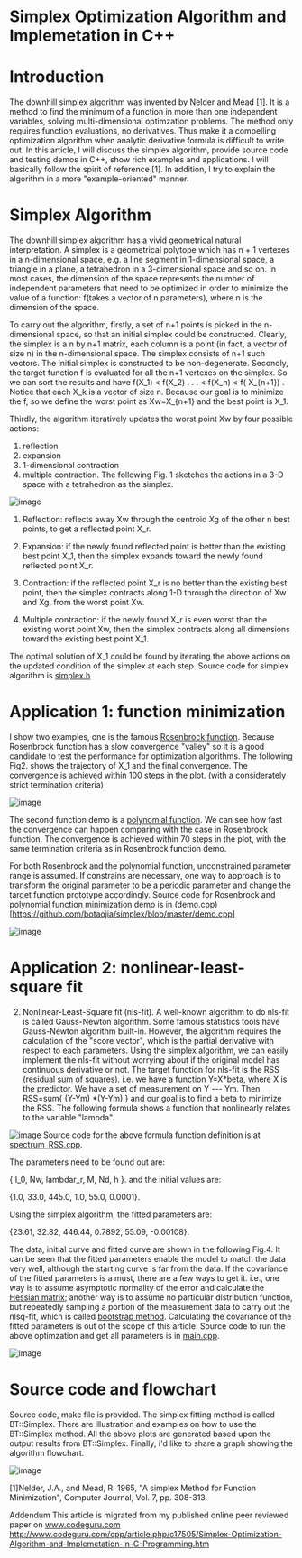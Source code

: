 # Simplex Optimization Algorithm and Implemetation in C++

# Introduction
The downhill simplex algorithm was invented by Nelder and Mead [1]. It is a method to find the minimum of a function in more than one independent variables, solving multi-dimensional optimzation problems. The method only requires function evaluations, no derivatives. Thus make it a compelling optimization algorithm when analytic derivative formula is difficult to write out. In this article, I will discuss the simplex algorithm, provide source code and testing demos in C++, show rich examples and applications. I will basically follow the spirit of reference [1]. In addition, I try to explain the algorithm in a more "example-oriented" manner.

# Simplex Algorithm
The downhill simplex algorithm has a vivid geometrical natural interpretation. A simplex is a geometrical polytope which has n + 1 vertexes in a n-dimensional space, e.g. a line segment in 1-dimensional space, a triangle in a plane, a tetrahedron in a 3-dimensional space and so on. In most cases, the dimension of the space represents the number of independent parameters that need to be optimized in order to minimize the value of a function: f(takes a vector of n parameters), where n is the dimension of the space.

To carry out the algorithm, firstly, a set of n+1 points is picked in the n-dimensional space, so that an initial simplex could be constructed. Clearly, the simplex is a n by n+1 matrix, each column is a point (in fact, a vector of size n) in the n-dimensional space. The simplex consists of n+1 such vectors. The initial simplex is constructed to be non-degenerate.
Secondly, the target function f is evaluated for all the n+1 vertexes on the simplex. So we can sort the results and have f(X_1) < f(X_2) . . . < f(X_n) < f( X_{n+1}) . Notice that each X_k is a vector of size n. Because our goal is to minimize the f, so we define the worst point as Xw=X_{n+1} and the best point is X_1.

Thirdly, the algorithm iteratively updates the worst point Xw by four possible actions: 
1) reflection
2) expansion
3) 1-dimensional contraction
4) multiple contraction.
The following Fig. 1 sketches the actions in a 3-D space with a tetrahedron as the simplex.

![image](https://github.com/botaojia/simplex/blob/master/simplex_fig.png)


1) Reflection: reflects away Xw through the centroid Xg of the other n best points, to get a reflected point X_r.

2) Expansion: if the newly found reflected point is better than the existing best point X_1, then the simplex expands toward the newly found reflected point X_r.

3) Contraction: if the reflected point X_r is no better than the existing best point, then the simplex contracts along 1-D through the direction of Xw and Xg, from the worst point Xw.

4) Multiple contraction: if the newly found X_r is even worst than the existing worst point Xw, then the simplex contracts along all dimensions toward the existing best point X_1.

The optimal solution of X_1 could be found by iterating the above actions on the updated condition of the simplex at each step. Source code for simplex algorithm is [simplex.h](https://github.com/botaojia/simplex/blob/master/simplex.h)

# Application 1: function minimization
I show two examples, one is the famous [Rosenbrock function](https://en.wikipedia.org/wiki/Rosenbrock_function). Because Rosenbrock function has a slow convergence "valley" so it is a good candidate to test the performance for optimization algorithms. The following Fig2. shows the trajectory of X_1 and the final convergence. The convergence is achieved within 100 steps in the plot. (with a considerately strict termination criteria) 

![image](https://github.com/botaojia/simplex/blob/master/rosenbrock.png)

The second function demo is a [polynomial function](https://en.wikipedia.org/wiki/Polynomial). We can see how fast the convergence can happen comparing with the case in Rosenbrock function. The convergence is achieved within 70 steps in the plot, with the same termination criteria as in Rosenbrock function demo.

For both Rosenbrock and the polynomial function, unconstrained parameter range is assumed. If constrains are necessary, one way to approach is to transform the original parameter to be a periodic parameter and change the target function prototype accordingly. Source code for Rosenbrock and polynomial function minimization demo is in (demo.cpp)[https://github.com/botaojia/simplex/blob/master/demo.cpp]

![image](https://github.com/botaojia/simplex/blob/master/polynomial.png)

# Application 2: nonlinear-least-square fit

2. Nonlinear-Least-Square fit (nls-fit). A well-known algorithm to do nls-fit is called Gauss-Newton algorithm. Some famous statistics tools have Gauss-Newton algorithm built-in. However, the algorithm requires the calculation of the "score vector", which is the partial derivative with respect to each parameters. Using the simplex algorithm, we can easily implement the nls-fit without worrying about if the original model has continuous derivative or not. The target function for nls-fit is the RSS (residual sum of squares). i.e. we have a function Y=X*beta, where X is the predictor. We have a set of measurement on Y --- Ym. Then RSS=sum{ (Y-Ym) *(Y-Ym) } and our goal is to find a beta to minimize the RSS. The following formula shows a function that nonlinearly relates to the variable "lambda". 

![image](https://github.com/botaojia/simplex/blob/master/sinc_formula.png)
Source code for the above formula function definition is at [spectrum_RSS.cpp](https://github.com/botaojia/simplex/blob/master/spectrum_RSS.cpp).

The parameters need to be found out are:

{ I_0, Nw, lambdar_r, M, Nd, h }. and the initial values are:

{1.0, 33.0, 445.0, 1.0, 55.0, 0.0001}.

Using the simplex algorithm, the fitted parameters are:

{23.61, 32.82, 446.44, 0.7892, 55.09, -0.00108}.

The data, initial curve and fitted curve are shown in the following Fig.4. It can be seen that the fitted parameters enable the model to match the data very well, although the starting curve is far from the data. If the covariance of the fitted parameters is a must, there are a few ways to get it. i.e., one way is to assume asymptotic normality of the error and calculate the [Hessian matrix](https://en.wikipedia.org/wiki/Hessian_matrix); another way is to assume no particular distribution function, but repeatedly sampling a portion of the measurement data to carry out the nlsq-fit, which is called [bootstrap method](https://en.wikipedia.org/wiki/Bootstrapping_(statistics)). Calculating the covariance of the fitted parameters is out of the scope of this article. Source code to run the above optimzation and get all parameters is in [main.cpp](https://github.com/botaojia/simplex/blob/master/main.cpp).

![image](https://github.com/botaojia/simplex/blob/master/spec_simplex.png)

# Source code and flowchart
Source code, make file is provided. The simplex fitting method is called BT::Simplex. There are illustration and examples on how to use the BT::Simplex method. All the above plots are generated based upon the output results from BT::Simplex. Finally, i'd like to share a graph showing the algorithm flowchart.

![image](https://github.com/botaojia/simplex/blob/master/flowchart.png)

[1]Nelder, J.A., and Mead, R. 1965, "A simplex Method for Function Minimization", Computer Journal, Vol. 7, pp. 308-313.

Addendum
This article is migrated from my published online peer reviewed paper on www.codeguru.com
http://www.codeguru.com/cpp/article.php/c17505/Simplex-Optimization-Algorithm-and-Implemetation-in-C-Programming.htm
